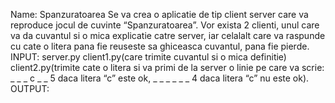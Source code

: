 
Name: Spanzuratoarea 
Se va crea o aplicatie de tip client server care va reproduce jocul de cuvinte
“Spanzuratoarea”. Vor exista 2 clienti, unul care va da cuvantul si o mica explicatie catre
server, iar celalalt care va raspunde cu cate o litera pana fie reuseste sa ghiceasca cuvantul,
pana fie pierde.
INPUT: server.py
client1.py(care trimite cuvantul si o mica definitie)
client2.py(trimite cate o litera si va primi de la server o linie pe care va scrie:
_ _ _ c _ _ 5 daca litera “c” este ok, _ _ _ _ _ _ 4 daca litera “c” nu este ok).
OUTPUT:
